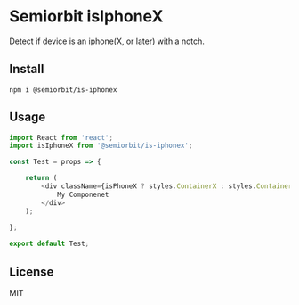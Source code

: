 # Semiorbit isIphoneX

Detect if device is an iphone(X, or later) with a notch.

## Install

```shell
npm i @semiorbit/is-iphonex
```

## Usage

```javascript
import React from 'react';
import isIphoneX from '@semiorbit/is-iphonex';

const Test = props => {

    return (
        <div className={isPhoneX ? styles.ContainerX : styles.Container}>
            My Componenet
        </div>
    );
    
};

export default Test;
```

## License

MIT